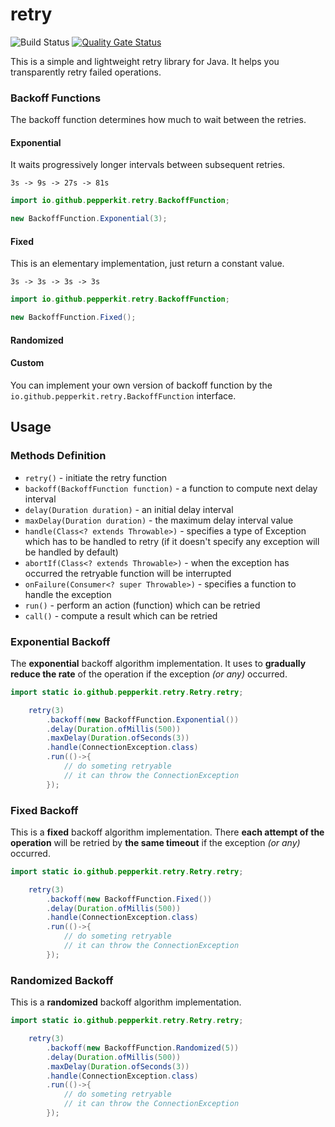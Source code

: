 # retry

![Build Status](https://github.com/aukhatov/retry/workflows/Java%20CI%20with%20Gradle/badge.svg?branch=master)
[![Quality Gate Status](https://sonarcloud.io/api/project_badges/measure?project=aukhatov_retry&metric=alert_status)](https://sonarcloud.io/dashboard?id=aukhatov_retry)

This is a simple and lightweight retry library for Java. It helps you transparently retry failed operations.

### Backoff Functions
The backoff function determines how much to wait between the retries.

#### Exponential
It waits progressively longer intervals between subsequent retries.
```text
3s -> 9s -> 27s -> 81s
```
```java
import io.github.pepperkit.retry.BackoffFunction;

new BackoffFunction.Exponential(3);
```

#### Fixed
This is an elementary implementation, just return a constant value.
```text
3s -> 3s -> 3s -> 3s
```
```java
import io.github.pepperkit.retry.BackoffFunction;

new BackoffFunction.Fixed();
```

#### Randomized

#### Custom
You can implement your own version of backoff function by the `io.github.pepperkit.retry.BackoffFunction` interface.

## Usage

### Methods Definition

- `retry()` - initiate the retry function
- `backoff(BackoffFunction function)` - a function to compute next delay interval
- `delay(Duration duration)` - an initial delay interval
- `maxDelay(Duration duration)` - the maximum delay interval value
- `handle(Class<? extends Throwable>)` - specifies a type of Exception which has to be handled to retry (if it doesn't specify any exception will be handled by default)
- `abortIf(Class<? extends Throwable>)` - when the exception has occurred the retryable function will be interrupted
- `onFailure(Consumer<? super Throwable>)` - specifies a function to handle the exception
- `run()` - perform an action (function) which can be retried
- `call()` - compute a result which can be retried

### Exponential Backoff

The **exponential** backoff algorithm implementation.
It uses to **gradually reduce the rate** of the operation if the exception _(or any)_ occurred.

```java
import static io.github.pepperkit.retry.Retry.retry;

    retry(3)
        .backoff(new BackoffFunction.Exponential())
        .delay(Duration.ofMillis(500))
        .maxDelay(Duration.ofSeconds(3))
        .handle(ConnectionException.class)
        .run(()->{
            // do someting retryable
            // it can throw the ConnectionException
        });
```

### Fixed Backoff

This is a **fixed** backoff algorithm implementation.
There **each attempt of the operation** will be retried by **the same timeout** if the exception _(or any)_ occurred.

```java
import static io.github.pepperkit.retry.Retry.retry;

    retry(3)
        .backoff(new BackoffFunction.Fixed())
        .delay(Duration.ofMillis(500))
        .handle(ConnectionException.class)
        .run(()->{
            // do someting retryable
            // it can throw the ConnectionException
        });
```

### Randomized Backoff

This is a **randomized** backoff algorithm implementation.

```java
import static io.github.pepperkit.retry.Retry.retry;

    retry(3)
        .backoff(new BackoffFunction.Randomized(5))
        .delay(Duration.ofMillis(500))
        .maxDelay(Duration.ofSeconds(3))
        .handle(ConnectionException.class)
        .run(()->{
            // do someting retryable
            // it can throw the ConnectionException
        });
```
